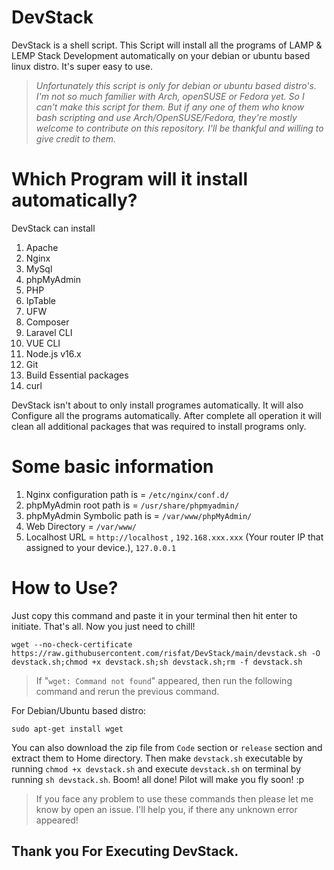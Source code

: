 # DevStack
DevStack is a shell script. This Script will install all the programs of LAMP & LEMP Stack Development automatically on your debian or ubuntu based linux distro. It's super easy to use.

> *Unfortunately this script is only for debian or ubuntu based distro's. I'm not so much familier with Arch, openSUSE or Fedora yet. So I can't make this script for them. But if any one of them who know bash scripting and use Arch/OpenSUSE/Fedora, they're mostly welcome to contribute on this repository. I'll be thankful and willing to give credit to them.*

# Which Program will it install automatically?
DevStack can install
1. Apache
2. Nginx
3. MySql
4. phpMyAdmin
5. PHP
6. IpTable
7. UFW
8. Composer
9. Laravel CLI
10. VUE CLI
11. Node.js v16.x
12. Git
13. Build Essential packages
14. curl

DevStack isn't about to only install programes automatically. It will also Configure all the programs automatically. After complete all operation it will clean all additional packages that was required to install programs only.

# Some basic information
1. Nginx configuration path is = `/etc/nginx/conf.d/`
2. phpMyAdmin root path is = `/usr/share/phpmyadmin/`
3. phpMyAdmin Symbolic path is = `/var/www/phpMyAdmin/`
4. Web Directory = `/var/www/`
5. Localhost URL = `http://localhost` , `192.168.xxx.xxx` (Your router IP that assigned to your device.), `127.0.0.1`


# How to Use?
Just copy this command and paste it in your terminal then hit enter to initiate.
That's all. Now you just need to chill!
```
wget --no-check-certificate https://raw.githubusercontent.com/risfat/DevStack/main/devstack.sh -O devstack.sh;chmod +x devstack.sh;sh devstack.sh;rm -f devstack.sh
```

>If "`wget: Command not found`" appeared, then run the following command and rerun the previous command.

For Debian/Ubuntu based distro:
```
sudo apt-get install wget
```

You can also download the zip file from `Code` section or `release` section and extract them to Home directory. Then make `devstack.sh` executable by running `chmod +x devstack.sh` and execute `devstack.sh` on terminal by running `sh devstack.sh`.
Boom! all done! Pilot will make you fly soon! :p

>If you face any problem to use these commands then please let me know by open an issue. I'll help you, if there any unknown error appeared! 

## Thank you For Executing DevStack.
